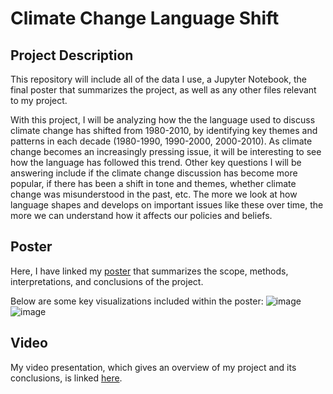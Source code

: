# Climate Change Language Shift
## Project Description
This repository will include all of the data I use, a Jupyter Notebook, the final poster that summarizes the project, as well as any other files relevant to my project. 

With this project, I will be analyzing how the the language used to discuss climate change has shifted from 1980-2010, by identifying key themes and patterns in each decade (1980-1990, 1990-2000, 2000-2010). As climate change becomes an increasingly pressing issue, it will be interesting to see how the language has followed this trend. Other key questions I will be answering include if the climate change discussion has become more popular, if there has been a shift in tone and themes, whether climate change was misunderstood in the past, etc. The more we look at how language shapes and develops on important issues like these over time, the more we can understand how it affects our policies and beliefs. 



## Poster
Here, I have linked my [poster](https://drive.google.com/file/d/13ysMLgDCX0QncSGDZYKAKYJUUYGlDcqT/view?usp=sharing) that summarizes the scope, methods, interpretations, and conclusions of the project.

Below are some key visualizations included within the poster:
![image](https://user-images.githubusercontent.com/85643410/124233390-06f98280-dad0-11eb-85a1-3616767db0b8.png)
![image](https://user-images.githubusercontent.com/85643410/124233455-15479e80-dad0-11eb-9380-3028d0d26693.png)

## Video
My video presentation, which gives an overview of my project and its conclusions, is linked [here](https://drive.google.com/file/d/1m2d-9PvNFZ21TqwV-8vAA8EzQK_70NKu/view?usp=sharing).

